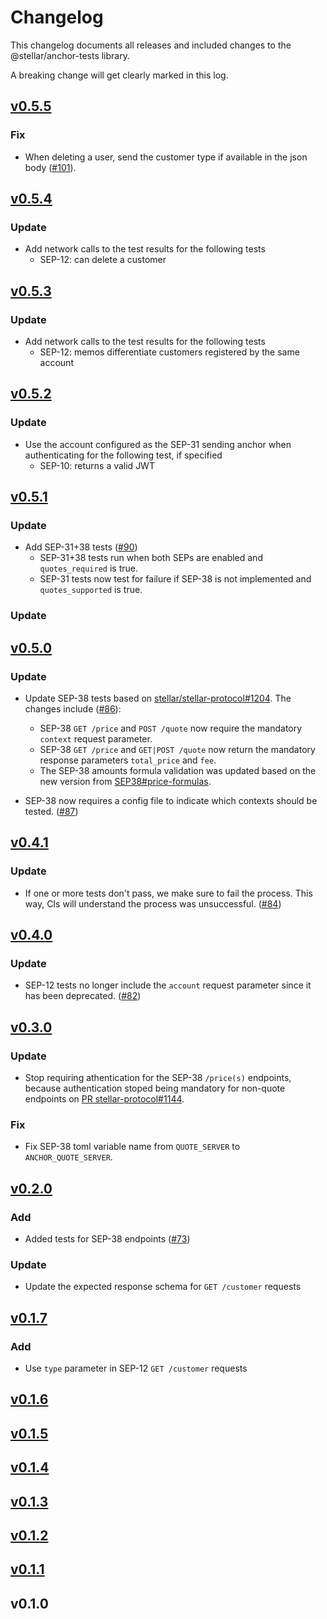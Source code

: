 # Changelog

This changelog documents all releases and included changes to the @stellar/anchor-tests library.

A breaking change will get clearly marked in this log.

## [v0.5.5](https://github.com/stellar/stellar-anchor-tests/compare/v0.5.4...v0.5.5)

### Fix

- When deleting a user, send the customer type if available in the json body ([#101](https://github.com/stellar/stellar-anchor-tests/pull/101)).

## [v0.5.4](https://github.com/stellar/stellar-anchor-tests/compare/v0.5.3...v0.5.4)

### Update

- Add network calls to the test results for the following tests
  - SEP-12: can delete a customer

## [v0.5.3](https://github.com/stellar/stellar-anchor-tests/compare/v0.5.2...v0.5.3)

### Update

- Add network calls to the test results for the following tests
  - SEP-12: memos differentiate customers registered by the same account

## [v0.5.2](https://github.com/stellar/stellar-anchor-tests/compare/v0.5.1...v0.5.2)

### Update

- Use the account configured as the SEP-31 sending anchor when authenticating for the following test, if specified
  - SEP-10: returns a valid JWT

## [v0.5.1](https://github.com/stellar/stellar-anchor-tests/compare/v0.5.0...v0.5.1)

### Update

- Add SEP-31+38 tests ([#90](https://github.com/stellar/stellar-anchor-tests/pull/90))
  - SEP-31+38 tests run when both SEPs are enabled and `quotes_required` is true.
  - SEP-31 tests now test for failure if SEP-38 is not implemented and `quotes_supported` is true.

### Update

## [v0.5.0](https://github.com/stellar/stellar-anchor-tests/compare/v0.4.1...v0.5.0)

### Update

- Update SEP-38 tests based on [stellar/stellar-protocol#1204](https://github.com/stellar/stellar-protocol/pull/1204). The changes include ([#86](https://github.com/stellar/stellar-anchor-tests/pull/86)):
  - SEP-38 `GET /price` and `POST /quote` now require the mandatory `context` request parameter.
  - SEP-38 `GET /price` and `GET|POST /quote` now return the mandatory response parameters `total_price` and `fee`.
  - The SEP-38 amounts formula validation was updated based on the new version from [SEP38#price-formulas](https://github.com/stellar/stellar-protocol/blob/faa99165050dcd44a9e0f700c3d019258d8b4321/ecosystem/sep-0038.md#price-formulas).

- SEP-38 now requires a config file to indicate which contexts should be tested. ([#87](https://github.com/stellar/stellar-anchor-tests/pull/87))

## [v0.4.1](https://github.com/stellar/stellar-anchor-tests/compare/v0.4.0...v0.4.1)

### Update

- If one or more tests don't pass, we make sure to fail the process. This way, CIs will understand the process was unsuccessful. ([#84](https://github.com/stellar/stellar-anchor-tests/pull/84))

## [v0.4.0](https://github.com/stellar/stellar-anchor-tests/compare/v0.3.0...v0.4.0)

### Update

- SEP-12 tests no longer include the `account` request parameter since it has been deprecated. ([#82](https://github.com/stellar/stellar-anchor-tests/pull/82))

## [v0.3.0](https://github.com/stellar/stellar-anchor-tests/compare/v0.2.0...v0.3.0)

### Update

- Stop requiring athentication for the SEP-38 `/price(s)` endpoints, because authentication stoped being mandatory for non-quote endpoints on [PR stellar-protocol#1144](https://github.com/stellar/stellar-protocol/pull/1144).

### Fix

- Fix SEP-38 toml variable name from `QUOTE_SERVER` to `ANCHOR_QUOTE_SERVER`.

## [v0.2.0](https://github.com/stellar/stellar-anchor-tests/compare/v0.1.7...v0.2.0)

### Add

- Added tests for SEP-38 endpoints ([#73](https://github.com/stellar/stellar-anchor-tests/pull/73))

### Update

- Update the expected response schema for `GET /customer` requests

## [v0.1.7](https://github.com/stellar/stellar-anchor-tests/compare/v0.1.6...v0.1.7)

### Add

- Use `type` parameter in SEP-12 `GET /customer` requests

## [v0.1.6](https://github.com/stellar/stellar-anchor-tests/compare/v0.1.5...v0.1.6)

## [v0.1.5](https://github.com/stellar/stellar-anchor-tests/compare/v0.1.4...v0.1.5)

## [v0.1.4](https://github.com/stellar/stellar-anchor-tests/compare/v0.1.3...v0.1.4)

## [v0.1.3](https://github.com/stellar/stellar-anchor-tests/compare/v0.1.2...v0.1.3)

## [v0.1.2](https://github.com/stellar/stellar-anchor-tests/compare/v0.1.1...v0.1.2)

## [v0.1.1](https://github.com/stellar/stellar-anchor-tests/compare/v0.1.0...v0.1.1)

## v0.1.0